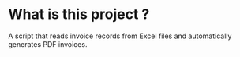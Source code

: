 # What is this project  ?
A script that reads invoice records from Excel files and automatically generates PDF invoices.